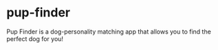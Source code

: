 # pup-finder

Pup Finder is a dog-personality matching app that allows you to find the perfect dog for you! 
